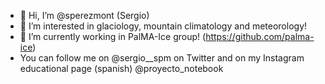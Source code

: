 - 👋 Hi, I’m @sperezmont (Sergio)
- 👀 I’m interested in glaciology, mountain climatology and meteorology!
- 🌱 I’m currently working in PalMA-Ice group! (https://github.com/palma-ice)
- You can follow me on @sergio__spm on Twitter and on my Instagram educational page (spanish) @proyecto_notebook
<!---
- 💞️ I’m looking to collaborate on ... 
- 📫 How to reach me ...
--->
<!---
sperezmont/sperezmont is a ✨ special ✨ repository because its `README.md` (this file) appears on your GitHub profile.
You can click the Preview link to take a look at your changes.
--->
